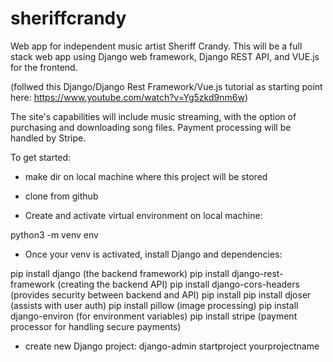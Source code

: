 # sheriffcrandy
Web app for independent music artist Sheriff Crandy. This will be a full stack web app using Django web framework, Django REST API, and VUE.js for the frontend.

(follwed this Django/Django Rest Framework/Vue.js tutorial as starting point here: https://www.youtube.com/watch?v=Yg5zkd9nm6w)

The site's capabilities will include music streaming, with the option of purchasing and downloading song files. Payment processing will be handled by Stripe.

To get started:

- make dir on local machine where this project will be stored

- clone from github

- Create and activate virtual environment on local machine: 

python3 -m venv env

- Once your venv is activated, install Django and dependencies:

pip install django (the backend framework)
pip install django-rest-framework (creating the backend API)
pip install django-cors-headers (provides security between backend and API)
pip install pip install djoser (assists with user auth)
pip install pillow (image processing)
pip install django-environ (for environment variables)
pip install stripe (payment processor for handling secure payments)

- create new Django project:
django-admin startproject yourprojectname